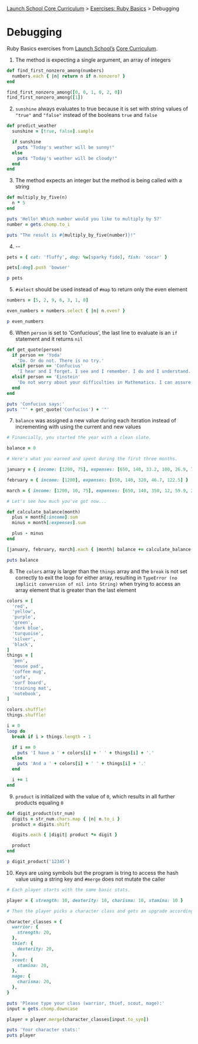 [Launch School Core Curriculum][readme] >
[Exercises: Ruby Basics][ruby-basics] >
Debugging

# Debugging

Ruby Basics exercises from [Launch School’s][launch-school] [Core Curriculum][core-curriculum].

1. The method is expecting a single argument, an array of integers

```ruby
def find_first_nonzero_among(numbers)
  numbers.each { |n| return n if n.nonzero? }
end

find_first_nonzero_among([0, 0, 1, 0, 2, 0])
find_first_nonzero_among([1])
```

2. `sunshine` always evaluates to true because it is set with string values of `"true"` and `"false"` instead of the booleans `true` and `false`

```ruby
def predict_weather
  sunshine = [true, false].sample

  if sunshine
    puts "Today's weather will be sunny!"
  else
    puts "Today's weather will be cloudy!"
  end
end
```

3. The method expects an integer but the method is being called with a string

```ruby
def multiply_by_five(n)
  n * 5
end

puts 'Hello! Which number would you like to multiply by 5?'
number = gets.chomp.to_i

puts "The result is #{multiply_by_five(number)}!"
```

4. --

```ruby
pets = { cat: 'fluffy', dog: %w[sparky fido], fish: 'oscar' }

pets[:dog].push 'bowser'

p pets
```

5. `#select` should be used instead of `#map` to return only the even element

```ruby
numbers = [5, 2, 9, 6, 3, 1, 8]

even_numbers = numbers.select { |n| n.even? }

p even_numbers
```

6. When `person` is set to 'Confucious', the last line to evaluate is an `if` statement and it returns `nil`

```ruby
def get_quote(person)
  if person == 'Yoda'
    'Do. Or do not. There is no try.'
  elsif person == 'Confucius'
    'I hear and I forget. I see and I remember. I do and I understand.'
  elsif person == 'Einstein'
    'Do not worry about your difficulties in Mathematics. I can assure you mine are still greater.'
  end
end

puts 'Confucius says:'
puts '"' + get_quote('Confucius') + '"'
```

7. `balance` was assigned a new value during each iteration instead of incrementing with using the current and new values

```ruby
# Financially, you started the year with a clean slate.

balance = 0

# Here's what you earned and spent during the first three months.

january = { income: [1200, 75], expenses: [650, 140, 33.2, 100, 26.9, 78] }

february = { income: [1200], expenses: [650, 140, 320, 46.7, 122.5] }

march = { income: [1200, 10, 75], expenses: [650, 140, 350, 12, 59.9, 2.5] }

# Let's see how much you've got now...

def calculate_balance(month)
  plus = month[:income].sum
  minus = month[:expenses].sum

  plus - minus
end

[january, february, march].each { |month| balance += calculate_balance(month) }

puts balance
```

8. The `colors` array is larger than the `things` array and the `break` is not set correctly to exit the loop for either array, resulting in `TypeError (no implicit conversion of nil into String)` when trying to access an array element that is greater than the last element

```ruby
colors = [
  'red',
  'yellow',
  'purple',
  'green',
  'dark blue',
  'turquoise',
  'silver',
  'black',
]
things = [
  'pen',
  'mouse pad',
  'coffee mug',
  'sofa',
  'surf board',
  'training mat',
  'notebook',
]

colors.shuffle!
things.shuffle!

i = 0
loop do
  break if i > things.length - 1

  if i == 0
    puts 'I have a ' + colors[i] + ' ' + things[i] + '.'
  else
    puts 'And a ' + colors[i] + ' ' + things[i] + '.'
  end

  i += 1
end
```

9. `product` is initialized with the value of `0`, which results in all further products equaling `0`

```ruby
def digit_product(str_num)
  digits = str_num.chars.map { |n| n.to_i }
  product = digits.shift

  digits.each { |digit| product *= digit }

  product
end

p digit_product('12345')
```

10. Keys are using symbols but the program is tring to access the hash value using a string key and `#merge` does not mutate the caller

```ruby
# Each player starts with the same basic stats.

player = { strength: 10, dexterity: 10, charisma: 10, stamina: 10 }

# Then the player picks a character class and gets an upgrade accordingly.

character_classes = {
  warrior: {
    strength: 20,
  },
  thief: {
    dexterity: 20,
  },
  scout: {
    stamina: 20,
  },
  mage: {
    charisma: 20,
  },
}

puts 'Please type your class (warrior, thief, scout, mage):'
input = gets.chomp.downcase

player = player.merge(character_classes[input.to_sym])

puts 'Your character stats:'
puts player
```

[readme]: /README.md
[ruby-basics]: ruby-basics-contents.md
[core-curriculum]: https://launchschool.com/courses
[launch-school]: https://launchschool.com
